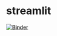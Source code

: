 # streamlit
[![Binder](https://mybinder.org/badge_logo.svg)](https://mybinder.org/v2/gh/mishaasim/streamlit/main?labpath=Group%20Project%20MA%26DH%20Final%20%281%29.ipynb)
